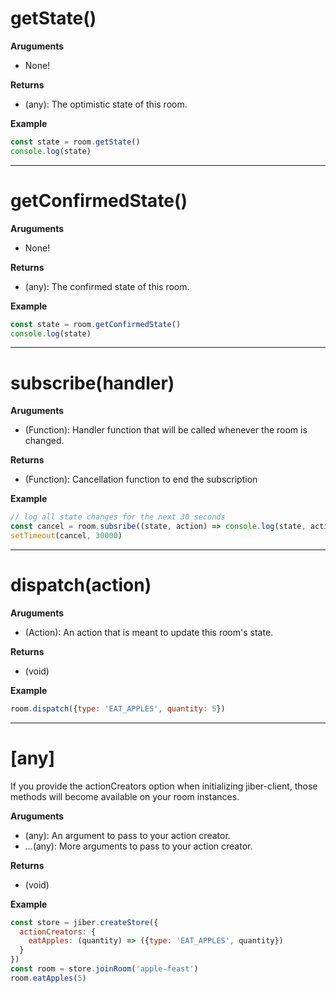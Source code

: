 # getState()
__Aruguments__  
 - None!

__Returns__  
 - (any): The optimistic state of this room.

__Example__
``` javascript
const state = room.getState()
console.log(state)
```
--------------------------------------------------------------------------------


# getConfirmedState()
__Aruguments__  
- None!

__Returns__  
- (any): The confirmed state of this room.

__Example__
``` javascript
const state = room.getConfirmedState()
console.log(state)
```
--------------------------------------------------------------------------------


# subscribe(handler)
__Aruguments__  
- (Function): Handler function that will be called whenever the room is changed.

__Returns__  
- (Function): Cancellation function to end the subscription

__Example__
``` javascript
// log all state changes for the next 30 seconds
const cancel = room.subsribe((state, action) => console.log(state, action))
setTimeout(cancel, 30000)
```
--------------------------------------------------------------------------------


# dispatch(action)
__Aruguments__  
- (Action): An action that is meant to update this room's state.

__Returns__  
- (void)

__Example__
``` javascript
room.dispatch({type: 'EAT_APPLES', quantity: 5})
```
--------------------------------------------------------------------------------


# [any]
If you provide the actionCreators option when initializing jiber-client,
those methods will become available on your room instances.

__Aruguments__  
- (any): An argument to pass to your action creator.  
- ...(any): More arguments to pass to your action creator.

__Returns__  
- (void)

__Example__
``` javascript
const store = jiber.createStore({
  actionCreators: {
    eatApples: (quantity) => ({type: 'EAT_APPLES', quantity})
  }
})
const room = store.joinRoom('apple-feast')
room.eatApples(5)
```
